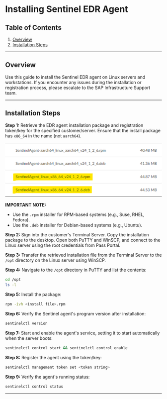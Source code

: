 # Installing Sentinel EDR Agent

## Table of Contents

1. [Overview](#overview)
2. [Installation Steps](#installation-steps)

---

## Overview

Use this guide to install the Sentinel EDR agent on Linux servers and workstations. If you encounter any issues during the installation or registration process, please escalate to the SAP Infrastructure Support team.

---

## Installation Steps

**Step 1:** Retrieve the EDR agent installation package and registration token/key for the specified customer/server. Ensure that the install package has `x86_64` in the name (not `aarch64`).

![installation_package](https://github.com/JThomas404/SAP-HANA-Professional-Portfolio/blob/main/images/installation_package.png)

**IMPORTANT NOTE:**

- Use the `.rpm` installer for RPM-based systems (e.g., Suse, RHEL, Fedora).
- Use the `.deb` installer for Debian-based systems (e.g., Ubuntu).

**Step 2:** Sign into the customer's Terminal Server. Copy the installation package to the desktop. Open both PuTTY and WinSCP, and connect to the Linux server using the root credentials from Pass Portal.

**Step 3:** Transfer the retrieved installation file from the Terminal Server to the `/opt` directory on the Linux server using WinSCP.

**Step 4:** Navigate to the `/opt` directory in PuTTY and list the contents:

```bash
cd /opt
ls -l
```

**Step 5:** Install the package:

```bash
rpm -ivh <install file>.rpm
```

**Step 6:** Verify the Sentinel agent's program version after installation:

```bash
sentinelctl version
```

**Step 7:** Start and enable the agent's service, setting it to start automatically when the server boots:

```bash
sentinelctl control start && sentinelctl control enable
```

**Step 8:** Register the agent using the token/key:

```bash
sentinelctl management token set <token string>
```

**Step 9:** Verify the agent's running status:

```bash
sentinelctl control status
```

--- 